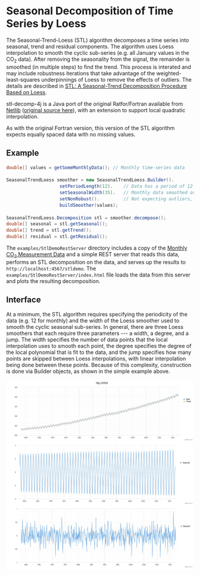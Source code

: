 # Seasonal Decomposition of Time Series by Loess

The Seasonal-Trend-Loess (STL) algorithm decomposes a time series into seasonal, trend and residual components. The algorithm uses Loess interpolation to smooth the cyclic sub-series (e.g. all January values in the CO<sub>2</sub> data). After removing the seasonality from the signal, the remainder is smoothed (in multiple steps) to find the trend. This process is interated and may include robustness iterations that take advantage of the weighted-least-squares underpinnings of Loess to remove the effects of outliers. The details are described in [STL: A Seasonal-Trend Decomposition Procedure Based on Loess](http://www.wessa.net/download/stl.pdf).   

stl-decomp-4j is a Java port of the original Ratfor/Fortran available from [Netlib](http://netlib.org) ([original source here](http://netlib.org/a/stl)), with an extension to support local quadratic interpolation.   

As with the original Fortran version, this version of the STL algorithm expects equally spaced data with no missing values.

## Example
```java
double[] values = getSomeMonthlyData(); // Monthly time-series data

SeasonalTrendLoess smoother = new SeasonalTrendLoess.Builder().
					setPeriodLength(12).    // Data has a period of 12
					setSeasonalWidth(35).   // Monthly data smoothed over 35 years
					setNonRobust().         // Not expecting outliers, so no robustness iterations
					buildSmoother(values);

SeasonalTrendLoess.Decomposition stl = smoother.decompose();
double[] seasonal = stl.getSeasonal();
double[] trend = stl.getTrend();
double[] residual = stl.getResidual();
```

The `examples/StlDemoRestServer` directory includes a copy of the [Monthly CO<sub>2</sub> Measurement Data](http://www.esrl.noaa.gov/gmd/ccgg/trends/) and a simple REST server that reads this data, performs an STL decomposition on the data, and serves up the results to `http://localhost:4567/stldemo`. The `examples/StlDemoRestServer/index.html` file loads the data from this server and plots the resulting decomposition.

## Interface

At a minimum, the STL algorithm requires specifying the periodicity of the data (e.g. 12 for monthly) and the width of the Loess smoother used to smooth the cyclic seasonal sub-series. In general, there are three Loess smoothers that each require three parameters --- a width, a degree, and a jump. The width specifies the number of data points that the local interpolation uses to smooth each point, the degree specifies the degree of the local polynomial that is fit to the data, and the jump specifies how many points are skipped between Loess interpolations, with linear interpolation being done between these points. Because of this complexity, construction is done via Builder objects, as shown in the simple example above.

![CO2 Plot](examples/StlDemoRestServer/co2_stl_highchart.jpg)
